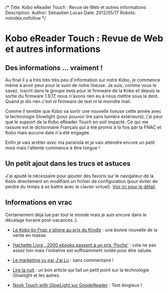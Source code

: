 /*
Title: Kobo eReader Touch : Revue de Web et autres informations
Description: 
Author: Sébastien Lucas
Date: 2012/05/17
Robots: noindex,nofollow
*/
# Kobo eReader Touch : Revue de Web et autres informations

## Des informations ... vraiment !
Au final il y a très très très peu d'information sur notre Kobo, je commence même à avoir peur pour le suivi de notre liseuse. Je suis, comme vous le savez, inscrit dans le groupe beta pour le firmware de la Kobo et depuis la sortie du firmware 1.9.17, nous n'avons rien eu à nous mettre sous la dent. Quand je dis rien c'est ni firmware de test ni le moindre mail.

Comme il semble que Kobo va sortir une nouvelle liseuse cette année avec la technologie Glowlight (pour pouvoir lire sans lumière extérieure), j'ai peur que le support de la Kobo eReader Touch en soit impacté. Ce qui me rassure est le dictionnaire Français qui a été promis à la fois par la FNAC et Kobo mais aucune date n'a été engagée.

Enfin je vais arrêter avec ma paranoïa et je vais attendre encore un petit mois mais l'attente commence à être longue !

## Un petit ajout dans les trucs et astuces

J'ai ajouté le nécessaire pour ajouter des favoris sur le navigateur de la Kobo directement en modifiant un fichier de configuration (pour éviter de perdre du temps à se battre avec le clavier virtuel). [Voir ici pour le détail](http://blog.slucas.fr/blog/kobo-ereader-touch-5#ajout_manuel_d_un_favori_sur_le_navigateur).
## Informations en vrac

Certainement déjà lue par tout le monde mais je suis encore dans le décalage horaire post-vacances ;).


*	[Le Kobo by Fnac s'aligne au prix du Kindle](http://www.actualitte.com/actualite/lecture-numerique/tablettes/le-kobo-by-fnac-s-aligne-au-prix-du-kindle-33826.htm) : une bonne nouvelle de la vente en masse.

*	[Hachette Livre : 2000 ebooks passent à un prix 'Poche'](http://www.actualitte.com/actualite/lecture-numerique/usages/hachette-livre-2000-ebooks-passent-a-un-prix-poche-33907.htm) : cela ne pas assez loin mais l'initiative est suffisamment isolée pour être saluée.

*	[Le marketing vu par J’ai Lu](http://lecteursencolere.com/2012/05/11/le-marketing-vu-par-jai-lu/) : sans commentaire !

*	[Lire la nuit](http://aldus2006.typepad.fr/mon_weblog/2012/05/lire-la-nuit.html) : un bon article qui fait un petit point sur la technologie Glowlight et les autres.

*	[Nook Touch with GlowLight sur GoodeReader](http://aldus2006.typepad.fr/mon_weblog/2012/05/nook-touch-with-glowlight-sur-goodereader.html) : Test élogieux !
